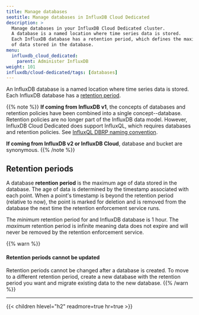 ```yaml
---
title: Manage databases
seotitle: Manage databases in InfluxDB Cloud Dedicated
description: >
  Manage databases in your InfluxDB Cloud Dedicated cluster.
  A database is a named location where time series data is stored.
  Each InfluxDB database has a retention period, which defines the maximum age
  of data stored in the database.
menu:
  influxdb_cloud_dedicated:
    parent: Administer InfluxDB
weight: 101
influxdb/cloud-dedicated/tags: [databases]
---
```


An InfluxDB database is a named location where time series data is stored.
Each InfluxDB database has a [retention period](#retention-periods).

{{% note %}}
**If coming from InfluxDB v1**, the concepts of databases and retention policies
have been combined into a single concept--database. Retention policies are no
longer part of the InfluxDB data model. However, InfluxDB Cloud Dedicated does
support InfluxQL, which requires databases and retention policies.
See [InfluxQL DBRP naming convention](/influxdb/cloud-dedicated/admin/databases/create/#influxql-dbrp-naming-convention).

**If coming from InfluxDB v2 or InfluxDB Cloud**, database and bucket are synonymous.
{{% /note %}}

## Retention periods

A database **retention period** is the maximum age of data stored in the database.
The age of data is determined by the timestamp associated with each point.
When a point's timestamp is beyond the retention period (relative to now), the
point is marked for deletion and is removed from the database the next time the
retention enforcement service runs.

The _minimum_ retention period for and InfluxDB database is 1 hour.
The _maximum_ retention period is infinite meaning data does not expire and will
never be removed by the retention enforcement service.

{{% warn %}}
#### Retention periods cannot be updated

Retention periods cannot be changed after a database is created.
To move to a different retention period, create a new database with the retention
period you want and migrate existing data to the new database.
{{% /warn %}}

---

{{< children hlevel="h2" readmore=true hr=true >}}
